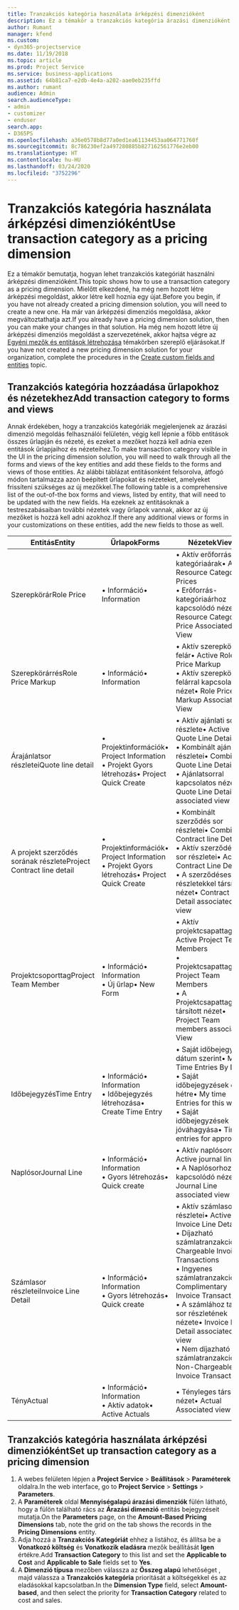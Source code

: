 ```yaml
---
title: Tranzakciós kategória használata árképzési dimenzióként
description: Ez a témakör a tranzakciós kategória árazási dimenzióként való használatáról nyújt tájékoztatást.
author: Rumant
manager: kfend
ms.custom:
- dyn365-projectservice
ms.date: 11/19/2018
ms.topic: article
ms.prod: Project Service
ms.service: business-applications
ms.assetid: 64b81ca7-e2db-4e4a-a202-aae0eb235ffd
ms.author: rumant
audience: Admin
search.audienceType:
- admin
- customizer
- enduser
search.app:
- D365PS
ms.openlocfilehash: a36e0578b8d77a0ed1ea61134453aa064771760f
ms.sourcegitcommit: 8c786230ef2a497280885b827162561776e2eb00
ms.translationtype: HT
ms.contentlocale: hu-HU
ms.lasthandoff: 03/24/2020
ms.locfileid: "3752296"
---
```

# <a name="use-transaction-category-as-a-pricing-dimension"></a><span data-ttu-id="cd96e-103">Tranzakciós kategória használata árképzési dimenzióként</span><span class="sxs-lookup"><span data-stu-id="cd96e-103">Use transaction category as a pricing dimension</span></span>
<span data-ttu-id="cd96e-104">Ez a témakör bemutatja, hogyan lehet tranzakciós kategóriát használni árképzési dimenzióként.</span><span class="sxs-lookup"><span data-stu-id="cd96e-104">This topic shows how to use a transaction category as a pricing dimension.</span></span> <span data-ttu-id="cd96e-105">Mielőtt elkezdené, ha még nem hozott létre árképzési megoldást, akkor létre kell hoznia egy újat.</span><span class="sxs-lookup"><span data-stu-id="cd96e-105">Before you begin, if you have not already created a pricing dimension solution, you will need to create a new one.</span></span> <span data-ttu-id="cd96e-106">Ha már van árképzési dimenziós megoldása, akkor megváltoztathatja azt.</span><span class="sxs-lookup"><span data-stu-id="cd96e-106">If you already have a pricing dimension solution, then you can make your changes in that solution.</span></span> <span data-ttu-id="cd96e-107">Ha még nem hozott létre új árképzési dimenziós megoldást a szervezetének, akkor hajtsa végre az [Egyéni mezők és entitások létrehozása](create-custom-fields-entities.md) témakörben szereplő eljárásokat.</span><span class="sxs-lookup"><span data-stu-id="cd96e-107">If you have not created a new pricing dimension solution for your organization, complete the procedures in the [Create custom fields and entities](create-custom-fields-entities.md) topic.</span></span>

## <a name="add-transaction-category-to-forms-and-views"></a><span data-ttu-id="cd96e-108">Tranzakciós kategória hozzáadása űrlapokhoz és nézetekhez</span><span class="sxs-lookup"><span data-stu-id="cd96e-108">Add transaction category to forms and views</span></span>
<span data-ttu-id="cd96e-109">Annak érdekében, hogy a tranzakciós kategóriák megjelenjenek az árazási dimenzió megoldás felhasználói felületén, végig kell lépnie a főbb entitások összes űrlapján és nézeté, és ezeket a mezőket hozzá kell adnia ezen entitások űrlapjaihoz és nézeteihez.</span><span class="sxs-lookup"><span data-stu-id="cd96e-109">To make transaction category visible in the UI in the pricing dimension solution, you will need to walk through all the forms and views of the key entities and add these fields to the forms and views of those entities.</span></span>
<span data-ttu-id="cd96e-110">Az alábbi táblázat entitásonként felsorolva, átfogó módon tartalmazza azon beépített űrlapokat és nézeteket, amelyeket frissíteni szükséges az új mezőkkel.</span><span class="sxs-lookup"><span data-stu-id="cd96e-110">The following table is a comprehensive list of the out-of-the box forms and views, listed by entity, that will need to be updated with the new fields.</span></span> <span data-ttu-id="cd96e-111">Ha ezeknek az entitásoknak a testreszabásaiban további nézetek vagy űrlapok vannak, akkor az új mezőket is hozzá kell adni azokhoz.</span><span class="sxs-lookup"><span data-stu-id="cd96e-111">If there any additional views or forms in your customizations on these entities, add the new fields to those as well.</span></span>

|  <span data-ttu-id="cd96e-112">Entitás</span><span class="sxs-lookup"><span data-stu-id="cd96e-112">Entity</span></span>        | <span data-ttu-id="cd96e-113">Űrlapok</span><span class="sxs-lookup"><span data-stu-id="cd96e-113">Forms</span></span>     |<span data-ttu-id="cd96e-114">Nézetek</span><span class="sxs-lookup"><span data-stu-id="cd96e-114">Views</span></span>        |
| ------------------------------|---------------------------------|----------------------------------|
|  <span data-ttu-id="cd96e-115">Szerepkörár</span><span class="sxs-lookup"><span data-stu-id="cd96e-115">Role Price</span></span>|<span data-ttu-id="cd96e-116">• Információ</span><span class="sxs-lookup"><span data-stu-id="cd96e-116">• Information</span></span> |<span data-ttu-id="cd96e-117">• Aktív erőforrás kategóriaárak</span><span class="sxs-lookup"><span data-stu-id="cd96e-117">• Active Resource Category Prices</span></span><br> <span data-ttu-id="cd96e-118">• Erőforrás-kategóriaárhoz kapcsolódó nézet</span><span class="sxs-lookup"><span data-stu-id="cd96e-118">• Resource Category Price Associated View</span></span>|
|  <span data-ttu-id="cd96e-119">Szerepkörárrés</span><span class="sxs-lookup"><span data-stu-id="cd96e-119">Role Price Markup</span></span>|<span data-ttu-id="cd96e-120">• Információ</span><span class="sxs-lookup"><span data-stu-id="cd96e-120">• Information</span></span>|<span data-ttu-id="cd96e-121">• Aktív szerepkör felár</span><span class="sxs-lookup"><span data-stu-id="cd96e-121">• Active Role Price Markup</span></span><br><span data-ttu-id="cd96e-122">• Aktív szerepkör felárral kapcsolatos nézet</span><span class="sxs-lookup"><span data-stu-id="cd96e-122">• Role Price Markup Associated View</span></span>|
|  <span data-ttu-id="cd96e-123">Árajánlatsor részletei</span><span class="sxs-lookup"><span data-stu-id="cd96e-123">Quote line detail</span></span>|<span data-ttu-id="cd96e-124">• Projektinformációk</span><span class="sxs-lookup"><span data-stu-id="cd96e-124">• Project Information</span></span><br><span data-ttu-id="cd96e-125">• Projekt Gyors létrehozás</span><span class="sxs-lookup"><span data-stu-id="cd96e-125">• Project Quick Create</span></span>|<span data-ttu-id="cd96e-126">• Aktív ajánlati sor részlete</span><span class="sxs-lookup"><span data-stu-id="cd96e-126">• Active Quote Line Detail</span></span><br><span data-ttu-id="cd96e-127">• Kombinált ajánlatsor részletei</span><span class="sxs-lookup"><span data-stu-id="cd96e-127">• Combined Quote Line Details</span></span><br><span data-ttu-id="cd96e-128">• Ajánlatsorral kapcsolatos nézet</span><span class="sxs-lookup"><span data-stu-id="cd96e-128">• Quote Line Detail associated view</span></span>|
|  <span data-ttu-id="cd96e-129">A projekt szerződés sorának részlete</span><span class="sxs-lookup"><span data-stu-id="cd96e-129">Project Contract line detail</span></span>|<span data-ttu-id="cd96e-130">• Projektinformációk</span><span class="sxs-lookup"><span data-stu-id="cd96e-130">• Project Information</span></span><br><span data-ttu-id="cd96e-131">• Projekt Gyors létrehozás</span><span class="sxs-lookup"><span data-stu-id="cd96e-131">• Project Quick Create</span></span>|<span data-ttu-id="cd96e-132">• Kombinált szerződés sor részletei</span><span class="sxs-lookup"><span data-stu-id="cd96e-132">• Combined Contract line Details</span></span><br><span data-ttu-id="cd96e-133">• Aktív szerződéses sor részletei</span><span class="sxs-lookup"><span data-stu-id="cd96e-133">• Active Contract Line Details</span></span><br><span data-ttu-id="cd96e-134">• A szerződéses sor részletekkel társított nézet</span><span class="sxs-lookup"><span data-stu-id="cd96e-134">• Contract Line Detail associated view</span></span>|
|  <span data-ttu-id="cd96e-135">Projektcsoporttag</span><span class="sxs-lookup"><span data-stu-id="cd96e-135">Project Team Member</span></span>|<span data-ttu-id="cd96e-136">• Információ</span><span class="sxs-lookup"><span data-stu-id="cd96e-136">• Information</span></span><br><span data-ttu-id="cd96e-137">• Új űrlap</span><span class="sxs-lookup"><span data-stu-id="cd96e-137">• New Form</span></span>|<span data-ttu-id="cd96e-138">• Aktív projektcsapattagok</span><span class="sxs-lookup"><span data-stu-id="cd96e-138">• Active Project Team Members</span></span><br><span data-ttu-id="cd96e-139">• Projektcsapattagok</span><span class="sxs-lookup"><span data-stu-id="cd96e-139">• Project Team Members</span></span><br><span data-ttu-id="cd96e-140">• A Projektcsapattagokkal társított nézet</span><span class="sxs-lookup"><span data-stu-id="cd96e-140">• Project Team members associated View</span></span>|
|  <span data-ttu-id="cd96e-141">Időbejegyzés</span><span class="sxs-lookup"><span data-stu-id="cd96e-141">Time Entry</span></span>|<span data-ttu-id="cd96e-142">• Információ</span><span class="sxs-lookup"><span data-stu-id="cd96e-142">• Information</span></span><br><span data-ttu-id="cd96e-143">• Időbejegyzés létrehozása</span><span class="sxs-lookup"><span data-stu-id="cd96e-143">• Create Time Entry</span></span>|<span data-ttu-id="cd96e-144">• Saját időbejegyzés dátum szerint</span><span class="sxs-lookup"><span data-stu-id="cd96e-144">• My Time Entries By Date</span></span><br><span data-ttu-id="cd96e-145">• Saját időbejegyzések erre a hétre</span><span class="sxs-lookup"><span data-stu-id="cd96e-145">• My time Entries for this week</span></span><br><span data-ttu-id="cd96e-146">• Saját időbejegyzések jóváhagyása</span><span class="sxs-lookup"><span data-stu-id="cd96e-146">• Time entries for approval</span></span>|
|  <span data-ttu-id="cd96e-147">Naplósor</span><span class="sxs-lookup"><span data-stu-id="cd96e-147">Journal Line</span></span>|<span data-ttu-id="cd96e-148">• Információ</span><span class="sxs-lookup"><span data-stu-id="cd96e-148">• Information</span></span><br><span data-ttu-id="cd96e-149">• Gyors létrehozás</span><span class="sxs-lookup"><span data-stu-id="cd96e-149">• Quick create</span></span>|<span data-ttu-id="cd96e-150">• Aktív naplósorok</span><span class="sxs-lookup"><span data-stu-id="cd96e-150">• Active journal lines</span></span><br><span data-ttu-id="cd96e-151">• A Naplósorhoz kapcsolódó nézet</span><span class="sxs-lookup"><span data-stu-id="cd96e-151">• Journal Line associated view</span></span>|
|  <span data-ttu-id="cd96e-152">Számlasor részletei</span><span class="sxs-lookup"><span data-stu-id="cd96e-152">Invoice Line Detail</span></span>|<span data-ttu-id="cd96e-153">• Információ</span><span class="sxs-lookup"><span data-stu-id="cd96e-153">• Information</span></span><br><span data-ttu-id="cd96e-154">• Gyors létrehozás</span><span class="sxs-lookup"><span data-stu-id="cd96e-154">• Quick create</span></span>|<span data-ttu-id="cd96e-155">• Aktív számlasor részletei</span><span class="sxs-lookup"><span data-stu-id="cd96e-155">• Active Invoice Line Details</span></span><br><span data-ttu-id="cd96e-156">• Díjazható számlatranzakciók</span><span class="sxs-lookup"><span data-stu-id="cd96e-156">• Chargeable Invoice Transactions</span></span><br><span data-ttu-id="cd96e-157">• Ingyenes számlatranzakciók</span><span class="sxs-lookup"><span data-stu-id="cd96e-157">• Complimentary Invoice Transactions</span></span><br><span data-ttu-id="cd96e-158">• A számlához tartozó sor részletének nézete</span><span class="sxs-lookup"><span data-stu-id="cd96e-158">• Invoice Line Detail associated view</span></span><br><span data-ttu-id="cd96e-159">• Nem díjazható számlatranzakciók</span><span class="sxs-lookup"><span data-stu-id="cd96e-159">• Non-Chargeable Invoice Transactions</span></span>|
|  <span data-ttu-id="cd96e-160">Tény</span><span class="sxs-lookup"><span data-stu-id="cd96e-160">Actual</span></span>|<span data-ttu-id="cd96e-161">• Információ</span><span class="sxs-lookup"><span data-stu-id="cd96e-161">• Information</span></span><br><span data-ttu-id="cd96e-162">• Aktív adatok</span><span class="sxs-lookup"><span data-stu-id="cd96e-162">• Active Actuals</span></span>|<span data-ttu-id="cd96e-163">• Tényleges társított nézet</span><span class="sxs-lookup"><span data-stu-id="cd96e-163">• Actual Associated view</span></span>|

## <a name="set-up-transaction-category-as-a-pricing-dimension"></a><span data-ttu-id="cd96e-164">Tranzakciós kategória használata árképzési dimenzióként</span><span class="sxs-lookup"><span data-stu-id="cd96e-164">Set up transaction category as a pricing dimension</span></span>

1. <span data-ttu-id="cd96e-165">A webes felületen lépjen a **Project Service** > **Beállítások** > **Paraméterek** oldalra.</span><span class="sxs-lookup"><span data-stu-id="cd96e-165">In the web interface, go to **Project Service** > **Settings** > **Parameters**.</span></span> 
2. <span data-ttu-id="cd96e-166">A **Paraméterek** oldal **Mennyiségalapú árazási dimenziók** fülén látható, hogy a fülön található rács az **Árazási dimenzió** entitás bejegyzéseit mutatja.</span><span class="sxs-lookup"><span data-stu-id="cd96e-166">On the **Parameters** page, on the **Amount-Based Pricing Dimensions** tab, note the grid on the tab shows the records in the **Pricing Dimensions** entity.</span></span>
3. <span data-ttu-id="cd96e-167">Adja hozzá a **Tranzakciós Kategóriát** ehhez a listához, és állítsa be a **Vonatkozó költség** és **Vonatkozik eladásra** mezők beállítását **Igen** értékre.</span><span class="sxs-lookup"><span data-stu-id="cd96e-167">Add **Transaction Category** to this list and set the **Applicable to Cost** and **Applicable to Sale** fields set to **Yes**.</span></span>
4. <span data-ttu-id="cd96e-168">A **Dimenzió típusa** mezőben válassza az **Összeg alapú** lehetőséget , majd válassza a **Tranzakciós kategória** prioritását a költségekkel és az eladásokkal kapcsolatban.</span><span class="sxs-lookup"><span data-stu-id="cd96e-168">In the **Dimension Type** field, select **Amount-based**, and then select the priority for **Transaction Category** related to cost and sales.</span></span>

